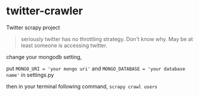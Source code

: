 # twitter-crawler
Twitter scrapy project

> seriously twitter has no throttling strategy. Don't know why. May be at least someone is accessing twitter. 

change your mongodb setting,

put `MONGO_URI = 'your mongo uri'` and `MONGO_DATABASE = 'your database name'` 
in settings.py

then in your terminal following command,
``
scrapy crawl users
``
